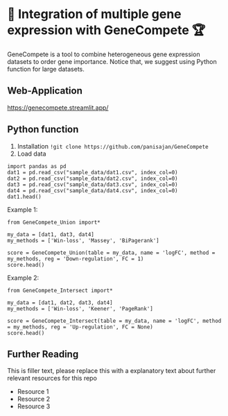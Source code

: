 # 🧬 Integration of multiple gene expression with GeneCompete 🏆

GeneCompete is a tool to combine heterogeneous gene expression datasets to order gene importance. Notice that, we suggest using Python function for large datasets.

## Web-Application

https://genecompete.streamlit.app/

## Python function
1. Installation
```!git clone https://github.com/panisajan/GeneCompete```
2. Load data
```
import pandas as pd
dat1 = pd.read_csv("sample_data/dat1.csv", index_col=0)
dat2 = pd.read_csv("sample_data/dat2.csv", index_col=0)
dat3 = pd.read_csv("sample_data/dat3.csv", index_col=0)
dat4 = pd.read_csv("sample_data/dat4.csv", index_col=0)
dat1.head()
```

Example 1:
```
from GeneCompete_Union import*

my_data = [dat1, dat3, dat4]
my_methods = ['Win-loss', 'Massey', 'BiPagerank']

score = GeneCompete_Union(table = my_data, name = 'logFC', method = my_methods, reg = 'Down-regulation', FC = 1)
score.head()
```

Example 2:
```
from GeneCompete_Intersect import*

my_data = [dat1, dat2, dat3, dat4]
my_methods = ['Win-loss', 'Keener', 'PageRank']

score = GeneCompete_Intersect(table = my_data, name = 'logFC', method = my_methods, reg = 'Up-regulation', FC = None)
score.head()
```

## Further Reading

This is filler text, please replace this with a explanatory text about further relevant resources for this repo
- Resource 1
- Resource 2
- Resource 3
